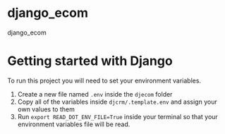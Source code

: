 # django_ecom
django_ecom

# Getting started with Django
To run this project you will need to set your environment variables.

1. Create a new file named `.env` inside the `djecom` folder
2. Copy all of the variables inside `djcrm/.template.env` and assign your own values to them
3. Run `export READ_DOT_ENV_FILE=True` inside your terminal so that your environment variables file will be read.



